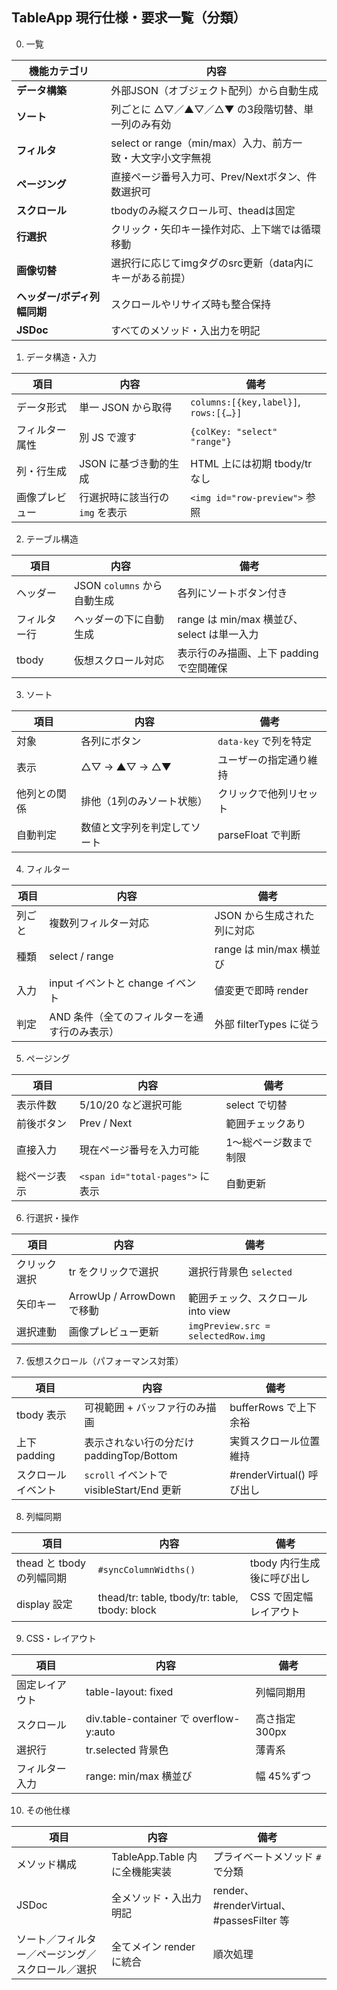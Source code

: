 ## TableApp 現行仕様・要求一覧（分類）
0. 一覧

| 機能カテゴリ           | 内容                                       |
| ---------------- | ---------------------------------------- |
| **データ構築**        | 外部JSON（オブジェクト配列）から自動生成                   |
| **ソート**          | 列ごとに △▽／▲▽／△▼ の3段階切替、単一列のみ有効             |
| **フィルタ**         | select or range（min/max）入力、前方一致・大文字小文字無視 |
| **ページング**        | 直接ページ番号入力可、Prev/Nextボタン、件数選択可            |
| **スクロール**        | tbodyのみ縦スクロール可、theadは固定                  |
| **行選択**          | クリック・矢印キー操作対応、上下端では循環移動                  |
| **画像切替**         | 選択行に応じてimgタグのsrc更新（data内にキーがある前提）        |
| **ヘッダー/ボディ列幅同期** | スクロールやリサイズ時も整合保持                         |
| **JSDoc**        | すべてのメソッド・入出力を明記                          |

1. データ構造・入力

| 項目      | 内容                  | 備考                                    |
| ------- | ------------------- | ------------------------------------- |
| データ形式   | 単一 JSON から取得        | `columns:[{key,label}]`, `rows:[{…}]` |
| フィルター属性 | 別 JS で渡す            | `{colKey: "select" "range"}`          |
| 列・行生成   | JSON に基づき動的生成       | HTML 上には初期 tbody/tr なし         |
| 画像プレビュー | 行選択時に該当行の `img` を表示 | `<img id="row-preview">` 参照   |

2. テーブル構造

| 項目     | 内容                    | 備考                               |
| ------ | --------------------- | -------------------------------- |
| ヘッダー   | JSON `columns` から自動生成 | 各列にソートボタン付き                      |
| フィルター行 | ヘッダーの下に自動生成           | range は min/max 横並び、select は単一入力 |
| tbody  | 仮想スクロール対応             | 表示行のみ描画、上下 padding で空間確保         |

3. ソート

| 項目     | 内容             | 備考               |
| ------ | -------------- | ---------------- |
| 対象     | 各列にボタン         | `data-key` で列を特定 |
| 表示     | △▽ → ▲▽ → △▼   | ユーザーの指定通り維持      |
| 他列との関係 | 排他（1列のみソート状態）  | クリックで他列リセット      |
| 自動判定   | 数値と文字列を判定してソート | parseFloat で判断   |

4. フィルター

| 項目  | 内容                       | 備考                  |
| --- | ------------------------ | ------------------- |
| 列ごと | 複数列フィルター対応               | JSON から生成された列に対応    |
| 種類  | select / range           | range は min/max 横並び |
| 入力  | input イベントと change イベント  | 値変更で即時 render       |
| 判定  | AND 条件（全てのフィルターを通す行のみ表示） | 外部 filterTypes に従う  |

5. ページング

| 項目     | 内容                            | 備考          |
| ------ | ----------------------------- | ----------- |
| 表示件数   | 5/10/20 など選択可能                | select で切替  |
| 前後ボタン  | Prev / Next                   | 範囲チェックあり    |
| 直接入力   | 現在ページ番号を入力可能                  | 1〜総ページ数まで制限 |
| 総ページ表示 | `<span id="total-pages">` に表示 | 自動更新        |

6. 行選択・操作

| 項目     | 内容                      | 備考                                 |
| ------ | ----------------------- | ---------------------------------- |
| クリック選択 | tr をクリックで選択             | 選択行背景色 `selected`                  |
| 矢印キー   | ArrowUp / ArrowDown で移動 | 範囲チェック、スクロール into view             |
| 選択連動   | 画像プレビュー更新               | `imgPreview.src = selectedRow.img` |

7. 仮想スクロール（パフォーマンス対策）

| 項目         | 内容                                 | 備考                    |
| ---------- | ---------------------------------- | --------------------- |
| tbody 表示   | 可視範囲 + バッファ行のみ描画                   | bufferRows で上下余裕      |
| 上下 padding | 表示されない行の分だけ paddingTop/Bottom      | 実質スクロール位置維持           |
| スクロールイベント  | `scroll` イベントで visibleStart/End 更新 | #renderVirtual() 呼び出し |

8. 列幅同期

| 項目                  | 内容                                             | 備考               |
| ------------------- | ---------------------------------------------- | ---------------- |
| thead と tbody の列幅同期 | `#syncColumnWidths()`                          | tbody 内行生成後に呼び出し |
| display 設定          | thead/tr: table, tbody/tr: table, tbody: block | CSS で固定幅レイアウト    |

9. CSS・レイアウト

| 項目      | 内容                                    | 備考         |
| ------- | ------------------------------------- | ---------- |
| 固定レイアウト | table-layout: fixed                   | 列幅同期用      |
| スクロール   | div.table-container で overflow-y:auto | 高さ指定 300px |
| 選択行     | tr.selected 背景色                       | 薄青系        |
| フィルター入力 | range: min/max 横並び                    | 幅 45%ずつ    |

10. その他仕様

| 項目                       | 内容                     | 備考                                    |
| ------------------------ | ---------------------- | ------------------------------------- |
| メソッド構成                   | TableApp.Table 内に全機能実装 | プライベートメソッド `#` で分類                    |
| JSDoc                    | 全メソッド・入出力明記            | render、#renderVirtual、#passesFilter 等 |
| ソート／フィルター／ページング／スクロール／選択 | 全てメイン render に統合       | 順次処理 |
